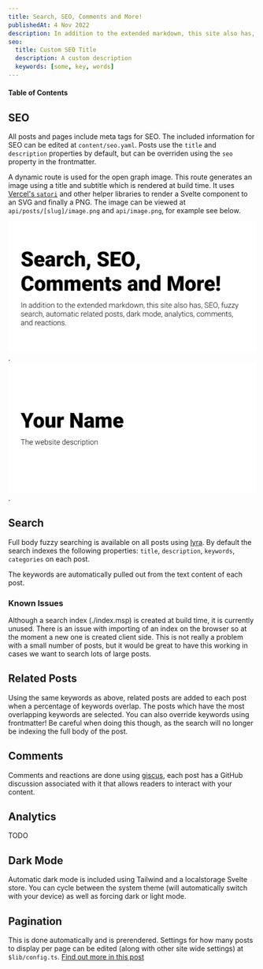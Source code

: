 ```yaml
---
title: Search, SEO, Comments and More!
publishedAt: 4 Nov 2022
description: In addition to the extended markdown, this site also has, SEO, fuzzy search, automatic related posts, dark mode, analytics, comments, and reactions.
seo:
  title: Custom SEO Title
  description: A custom description
  keywords: [some, key, words]
---
```


#### Table of Contents

## SEO
All posts and pages include meta tags for SEO. The included information for SEO can be edited at `content/seo.yaml`. Posts use the `title` and `description` properties by default, but can be overriden using the `seo` property in the frontmatter.

A dynamic route is used for the open graph image. This route generates an image using a title and subtitle which is rendered at build time. It uses [Vercel's `satori`](https://github.com/vercel/satori) and other helper libraries to render a Svelte component to an SVG and finally a PNG. The image can be viewed at `api/posts/[slug]/image.png` and `api/image.png`, for example see below.

![Image Generation for this post](/api/posts/other-features/image.png 'test').
![Image Generation for the home page](/api/image.png 'test').

## Search
Full body fuzzy searching is available on all posts using [lyra](https://github.com/LyraSearch/lyra). By default the search indexes the following properties: `title`, `description`, `keywords`, `categories` on each post.

The keywords are automatically pulled out from the text content of each post.

### Known Issues
Although a search index (./index.msp) is created at build time, it is currently unused. There is an issue with importing of an index on the browser so at the moment  a new one is created client side. This is not really a problem with a small number of posts, but it would be great to have this working in cases we want to search lots of large posts.

## Related Posts
Using the same keywords as above, related posts are added to each post when a percentage of keywords overlap. The posts which have the most overlapping keywords are selected. You can also override keywords using frontmatter! Be careful when doing this though, as the search will no longer be indexing the full body of the post.


## Comments
Comments and reactions are done using [giscus](https://giscus.app/), each post has a GitHub discussion associated with it that allows readers to interact with your content.

## Analytics
TODO

## Dark Mode
Automatic dark mode is included using Tailwind and a localstorage Svelte store. You can cycle between the system theme (will automatically switch with your device) as well as forcing dark or light mode.

## Pagination
This is done automatically and is prerendered. Settings for how many posts to display per page can be edited (along with other site wide settings) at `$lib/config.ts`. [Find out more in this post](/posts/customisation)